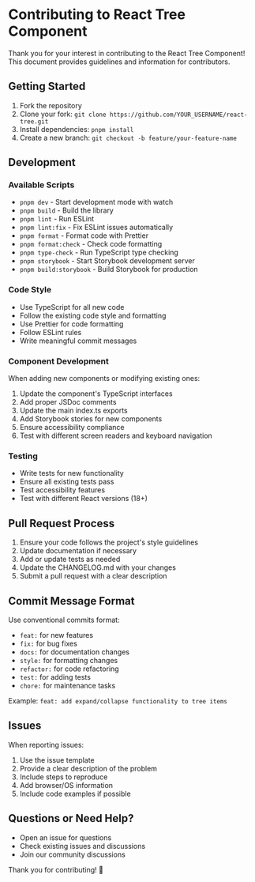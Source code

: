 # Contributing to React Tree Component

Thank you for your interest in contributing to the React Tree Component! This document provides guidelines and information for contributors.

## Getting Started

1. Fork the repository
2. Clone your fork: `git clone https://github.com/YOUR_USERNAME/react-tree.git`
3. Install dependencies: `pnpm install`
4. Create a new branch: `git checkout -b feature/your-feature-name`

## Development

### Available Scripts

- `pnpm dev` - Start development mode with watch
- `pnpm build` - Build the library
- `pnpm lint` - Run ESLint
- `pnpm lint:fix` - Fix ESLint issues automatically
- `pnpm format` - Format code with Prettier
- `pnpm format:check` - Check code formatting
- `pnpm type-check` - Run TypeScript type checking
- `pnpm storybook` - Start Storybook development server
- `pnpm build:storybook` - Build Storybook for production

### Code Style

- Use TypeScript for all new code
- Follow the existing code style and formatting
- Use Prettier for code formatting
- Follow ESLint rules
- Write meaningful commit messages

### Component Development

When adding new components or modifying existing ones:

1. Update the component's TypeScript interfaces
2. Add proper JSDoc comments
3. Update the main index.ts exports
4. Add Storybook stories for new components
5. Ensure accessibility compliance
6. Test with different screen readers and keyboard navigation

### Testing

- Write tests for new functionality
- Ensure all existing tests pass
- Test accessibility features
- Test with different React versions (18+)

## Pull Request Process

1. Ensure your code follows the project's style guidelines
2. Update documentation if necessary
3. Add or update tests as needed
4. Update the CHANGELOG.md with your changes
5. Submit a pull request with a clear description

## Commit Message Format

Use conventional commits format:

- `feat:` for new features
- `fix:` for bug fixes
- `docs:` for documentation changes
- `style:` for formatting changes
- `refactor:` for code refactoring
- `test:` for adding tests
- `chore:` for maintenance tasks

Example: `feat: add expand/collapse functionality to tree items`

## Issues

When reporting issues:

1. Use the issue template
2. Provide a clear description of the problem
3. Include steps to reproduce
4. Add browser/OS information
5. Include code examples if possible

## Questions or Need Help?

- Open an issue for questions
- Check existing issues and discussions
- Join our community discussions

Thank you for contributing! 🎉
